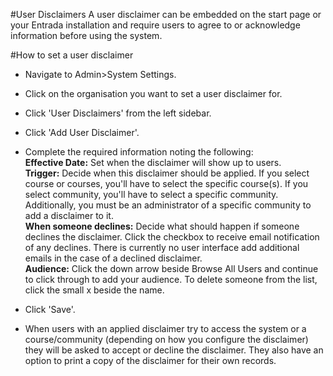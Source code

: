 #User Disclaimers
A user disclaimer can be embedded on the start page or your Entrada installation and require users to agree to or acknowledge information before using the system.

#How to set a user disclaimer
* Navigate to Admin>System Settings.
* Click on the organisation you want to set a user disclaimer for.
* Click 'User Disclaimers' from the left sidebar.
* Click 'Add User Disclaimer'.
* Complete the required information noting the following:  
**Effective Date:** Set when the disclaimer will show up to users.  
**Trigger:** Decide when this disclaimer should be applied.  If you select course or courses, you'll have to select the specific course(s).  If you select community, you'll have to select a specific community.  Additionally, you must be an administrator of a specific community to add a disclaimer to it.  
**When someone declines:** Decide what should happen if someone declines the disclaimer.  Click the checkbox to receive email notification of any declines.  There is currently no user interface add additional emails in the case of a declined disclaimer.  
**Audience:** Click the down arrow beside Browse All Users and continue to click through to add your audience.  To delete someone from the list, click the small x beside the name.  
* Click 'Save'.

* When users with an applied disclaimer try to access the system or a course/community (depending on how you configure the disclaimer) they will be asked to accept or decline the disclaimer.  They also have an option to print a copy of the disclaimer for their own records.
